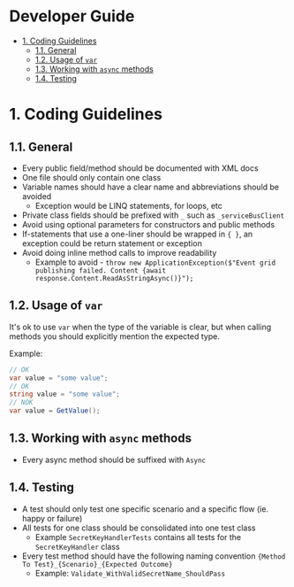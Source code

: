 Developer Guide
===

- [1. Coding Guidelines](#1-coding-guidelines)
    - [1.1. General](#11-general)
    - [1.2. Usage of `var`](#12-usage-of-var)
    - [1.3. Working with `async` methods](#13-working-with-async-methods)
    - [1.4. Testing](#14-testing)

# 1. Coding Guidelines

## 1.1. General
- Every public field/method should be documented with XML docs
- One file should only contain one class
- Variable names should have a clear name and abbreviations should be avoided
    - Exception would be LINQ statements, for loops, etc
- Private class fields should be prefixed with `_` such as `_serviceBusClient`
- Avoid using optional parameters for constructors and public methods
- If-statements that use a one-liner should be wrapped in `{ }`, an exception could be return statement or exception
- Avoid doing inline method calls to improve readability
    - Example to avoid - `throw new ApplicationException($"Event grid publishing failed. Content {await response.Content.ReadAsStringAsync()}");`

## 1.2. Usage of `var`

It's ok to use `var` when the type of the variable is clear, but when calling methods you should explicitly mention the expected type.

Example:

```csharp
// OK
var value = "some value";
// OK
string value = "some value";
// NOK
var value = GetValue();
```

## 1.3. Working with `async` methods

- Every async method should be suffixed with `Async`

## 1.4. Testing
- A test should only test one specific scenario and a specific flow (ie. happy or failure)
- All tests for one class should be consolidated into one test class
    - Example `SecretKeyHandlerTests` contains all tests for the `SecretKeyHandler` class
- Every test method should have the following naming convention `{Method To Test}_{Scenario}_{Expected Outcome}`
    - Example: `Validate_WithValidSecretName_ShouldPass`